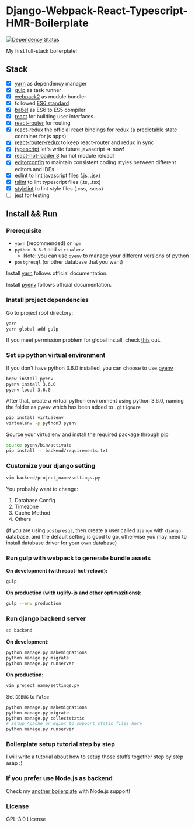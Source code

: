 # Django-Webpack-React-Typescript-HMR-Boilerplate
[![Dependency Status](https://gemnasium.com/badges/859f8694be0794a67d3a461d8d714091.svg)](https://gemnasium.com/github.com/Armour/Django-Webpack-React-Typescript-HMR-Boilerplate)

My first full-stack boilerplate!

## Stack

- [x] [yarn](https://github.com/yarnpkg/yarn) as dependency manager
- [x] [gulp](https://github.com/gulpjs/gulp) as task runner
- [x] [webpack2](https://github.com/webpack/webpack) as module bundler
- [x] followed [ES6 standard](https://github.com/lukehoban/es6features)
- [x] [babel](https://babeljs.io/) as ES6 to ES5 compiler
- [x] [react](https://facebook.github.io/react/) for building user interfaces.
- [x] [react-router](https://github.com/ReactTraining/react-router) for routing
- [x] [react-redux](https://github.com/reactjs/react-redux) the official react bindings for [redux](https://github.com/reactjs/redux) (a predictable state container for js apps)
- [x] [react-router-redux](https://github.com/reactjs/react-router-redux) to keep react-router and redux in sync 
- [x] [typescript](https://github.com/Microsoft/TypeScript) let's write future javascript => now!
- [x] [react-hot-loader 3](https://github.com/gaearon/react-hot-loader) for hot module reload! 
- [x] [editorconfig](http://editorconfig.org/) to maintain consistent coding styles between different editors and IDEs
- [x] [eslint](http://eslint.org/) to lint javascript files (.js, .jsx)
- [x] [tslint](https://palantir.github.io/tslint/) to lint typescript files (.ts, .tsx)
- [x] [stylelint](https://stylelint.io/) to lint style files (.css, .scss)
- [ ] [jest](https://facebook.github.io/jest/) for testing

## Install && Run

### Prerequisite

* `yarn` (recommended) or `npm`
* `python 3.6.0` and `virtualenv` 
    * Note: you can use `pyenv` to manage your different versions of python
* `postgresql` (or other database that you want)

Install [yarn](https://yarnpkg.com/en/docs/install#linux-tab) follows official documentation.

Install [pyenv](https://github.com/yyuu/pyenv) follows official documentation.


### Install project dependencies

Go to project root directory:

~~~bash
yarn
yarn global add gulp
~~~

If you meet permission problem for global install, check [this](https://github.com/yarnpkg/yarn/issues/1060#issuecomment-268160528) out.


### Set up python virtual environment

If you don't have python 3.6.0 installed, you can choose to use [pyenv](https://github.com/yyuu/pyenv)

~~~bash
brew install pyenv
pyenv install 3.6.0
pyenv local 3.6.0
~~~

After that, create a virtual python environment using python 3.6.0, naming the folder as `pyenv` which has been added to `.gitignore`

~~~bash
pip install virtualenv
virtualenv -p python3 pyenv
~~~

Source your virtualenv and install the required package through pip

~~~bash
source pyenv/bin/activate
pip install -r backend/requirements.txt
~~~


### Customize your django setting

~~~bash
vim backend/project_name/settings.py
~~~

You probably want to change:

1. Database Config
2. Timezone
3. Cache Method
4. Others

(if you are using `postgresql`, then create a user called `django` with `django` database, and the default setting is good to go, otherwise you may need to install database driver for your own database)


### Run gulp with webpack to generate bundle assets

**On development (with react-hot-reload):**

~~~bash
gulp
~~~

**On production (with uglify-js and other optimazitions):**

~~~bash
gulp --env production
~~~


### Run django backend server

~~~bash
cd backend
~~~

**On development:**

~~~bash
python manage.py makemigrations
python manage.py migrate
python manage.py runserver
~~~

**On production:**

~~~bash
vim project_name/settings.py
~~~

Set `DEBUG` to `False`

~~~bash
python manage.py makemigrations
python manage.py migrate
python manage.py collectstatic
# Setup Apache or Nginx to support static files here
python manage.py runserver
~~~

### Boilerplate setup tutorial step by step

I will write a tutorial about how to setup those stuffs together step by step asap :)

### If you prefer use Node.js as backend

Check my [another boilerplate]() with Node.js support!

### License

GPL-3.0 License
